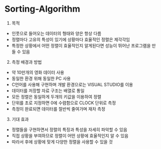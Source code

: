 # Sorting-Algorithm
1.	목적 
-	인풋으로 들어오는 데이터의 형태와 양은 항상 다름
-	정렬마다 고유의 특성이 있기에 상황마다 효율적인 정렬은 제각각임
-	특정한 상황에서 어떤 정렬이 효율적인지 알게된다면 성능이 뛰어난 프로그램을 만들 수 있음

2.	측정 배경과 방법 
- 약 10만개의 영화 데이터 사용 
-	동일한 환경 위해 동일한 PC 사용 
-	C언어를 사용해 구현하며 개발 환경으로는 VISUAL STUDIO를 이용
-	데이터를 저장할 자료 구조는 배열로 통일 
-	모든 정렬은 동일하게 두개의 키값을 이용하여 정렬
-	단위를 초로 지정하면 0에 수렴함으로 CLOCK 단위로 측정 
-	측정이 완료되면 데이터를 절반씩 줄여가며 재차 측정

3.	기대 효과
-	정렬들을 구현하면서 정렬의 특징과 특성을 자세히 파악할 수 있음
-	직접 상황을 부여하므로 정렬이 어떤 상황에 효율적인지 알 수 있음
-	따라서 후에 상황에 맞게 다양한 정렬을 사용할 수 있을 것
